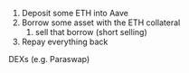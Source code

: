 1. Deposit some ETH into Aave
2. Borrow some asset with the ETH collateral
    1. sell that borrow (short selling)
3. Repay everything back

DEXs (e.g. Paraswap)
